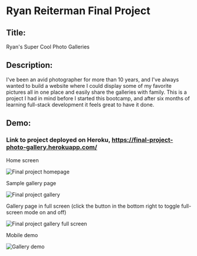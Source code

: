# Ryan Reiterman Final Project

## Title: 
Ryan's Super Cool Photo Galleries

## Description: 
I've been an avid photographer for more than 10 years, and I've always wanted to build a website where I could display some of my favorite pictures all in one place and easily share the galleries with family. This is a project I had in mind before I started this bootcamp, and after six months of learning full-stack development it feels great to have it done.

## Demo:

### Link to project deployed on Heroku, https://final-project-photo-gallery.herokuapp.com/

<figcaption>Home screen</figcaption>

![Final project homepage](https://res.cloudinary.com/ryanphotos/image/upload/v1617936307/demos/final_project_screenshot_yixkvx.jpg)

<figcaption>Sample gallery page</figcaption>

![Final project gallery](https://res.cloudinary.com/ryanphotos/image/upload/v1617936307/demos/final_project_screenshot_gallery_hbljvu.jpg)

<figcaption>Gallery page in full screen (click the button in the bottom right to toggle full-screen mode on and off)</figcaption>

![Final project gallery full screen](https://res.cloudinary.com/ryanphotos/image/upload/v1617936307/demos/final_project_screenshot_gallery_full_screen_r0rxkg.jpg)

<figcaption>Mobile demo</figcaption>

![Gallery demo](https://res.cloudinary.com/ryanphotos/image/upload/v1617935627/demos/final_project_iyo2vs.gif)

